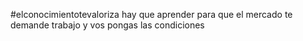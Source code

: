 #elconocimientotevaloriza
hay que aprender para que el mercado te demande trabajo y vos pongas las condiciones
 
